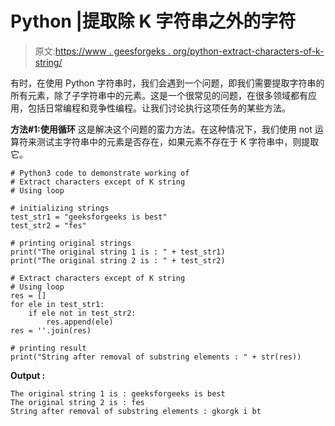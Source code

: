 # Python |提取除 K 字符串之外的字符

> 原文:[https://www . geesforgeks . org/python-extract-characters-of-k-string/](https://www.geeksforgeeks.org/python-extract-characters-except-of-k-string/)

有时，在使用 Python 字符串时，我们会遇到一个问题，即我们需要提取字符串的所有元素，除了子字符串中的元素。这是一个很常见的问题，在很多领域都有应用，包括日常编程和竞争性编程。让我们讨论执行这项任务的某些方法。

**方法#1:使用循环**
这是解决这个问题的蛮力方法。在这种情况下，我们使用 not 运算符来测试主字符串中的元素是否存在，如果元素不存在于 K 字符串中，则提取它。

```
# Python3 code to demonstrate working of 
# Extract characters except of K string
# Using loop

# initializing strings
test_str1 = "geeksforgeeks is best"
test_str2 = "fes"

# printing original strings
print("The original string 1 is : " + test_str1)
print("The original string 2 is : " + test_str2)

# Extract characters except of K string
# Using loop
res = []
for ele in test_str1:
    if ele not in test_str2:
        res.append(ele)
res = ''.join(res)

# printing result 
print("String after removal of substring elements : " + str(res)) 
```

**Output :**

```
The original string 1 is : geeksforgeeks is best
The original string 2 is : fes
String after removal of substring elements : gkorgk i bt

```